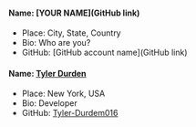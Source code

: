 #### Name: [YOUR NAME](GitHub link)

- Place: City, State, Country
- Bio: Who are you?
- GitHub: [GitHub account name](GitHub link)

#### Name: [Tyler Durden](https://github.com/Tyler-Durden016)

- Place: New York, USA
- Bio: Developer
- GitHub: [Tyler-Durdem016](https://github.com/Tyler-Durden016)
